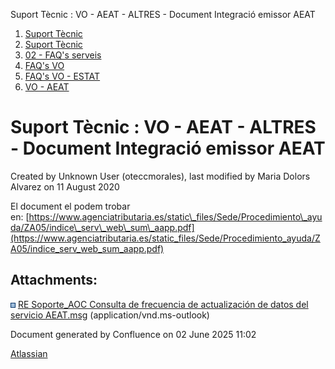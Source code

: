 Suport Tècnic : VO - AEAT - ALTRES - Document Integració emissor AEAT  

1.  [Suport Tècnic](index.html)
2.  [Suport Tècnic](13893782.html)
3.  [02 - FAQ's serveis](26313393.html)
4.  [FAQ's VO](28705575.html)
5.  [FAQ's VO - ESTAT](28705579.html)
6.  [VO - AEAT](VO---AEAT_36340975.html)

Suport Tècnic : VO - AEAT - ALTRES - Document Integració emissor AEAT
=====================================================================

Created by Unknown User (oteccmorales), last modified by Maria Dolors Alvarez on 11 August 2020

El document el podem trobar en: [https://www.agenciatributaria.es/static\_files/Sede/Procedimiento\_ayuda/ZA05/indice\_serv\_web\_sum\_aapp.pdf](https://www.agenciatributaria.es/static_files/Sede/Procedimiento_ayuda/ZA05/indice_serv_web_sum_aapp.pdf)

Attachments:
------------

![](images/icons/bullet_blue.gif) [RE Soporte\_AOC Consulta de frecuencia de actualización de datos del servicio AEAT.msg](attachments/30869893/30869894.msg) (application/vnd.ms-outlook)  

Document generated by Confluence on 02 June 2025 11:02

[Atlassian](http://www.atlassian.com/)